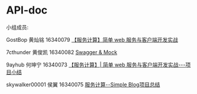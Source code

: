 # API-doc



小组成员:

GostBop 黄灿铭 16340079 [【服务计算】简单 web 服务与客户端开发实战](https://blog.csdn.net/hcm_0079/article/details/85072030)

7cthunder 黄俊凯 16340082 [Swagger & Mock](https://7cthunder.github.io/2018/12/16/%E6%9C%8D%E5%8A%A1%E8%AE%A1%E7%AE%97-Swagger-Mock/)

9ayhub 何坤宁 16340073 [【服务计算】| 简单 web 服务与客户端开发实战---项目小结](https://blog.csdn.net/cat_xing/article/details/85040543)

skywalker00001 侯翼 16340075 [服务计算--Simple Blog项目总结](https://blog.csdn.net/Skywalker1111/article/details/85042595)
